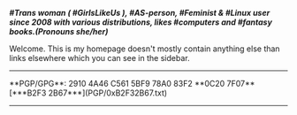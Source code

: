 <!DOCTYPE html>
<html>
<head>
<meta charset="UTF-8" />
<!-- <meta http-equiv="refresh" content="60" /> -->
<meta name="description" content="The real index page without iframe." />
<meta name="author" content="Mikaela Suomalainen" />
<link rel="canonical" href="https://mkaysi.github.io/index.real.html">
<title>Index</title>
<link rel="stylesheet" type="text/css" href="css.css" />
</head>
<body>

***#Trans woman ( #GirlsLikeUs ), #AS-person, #Feminist & #Linux user since 2008 with various distributions, likes #computers and #fantasy books.(Pronouns she/her)***



Welcome. This is my homepage doesn't mostly contain anything else than 
links elsewhere which you can see in the sidebar.

<hr/>
**PGP/GPG**: 2910 4A46 C561 5BF9 78A0  83F2 **0C20 7F07** [***B2F3 2B67***](PGP/0xB2F32B67.txt)
<hr/>
</body>
</html>
<!-- vim : set ft=markdown-->
